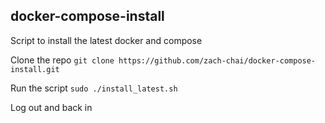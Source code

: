 ## docker-compose-install
Script to install the latest docker and compose

Clone the repo ```git clone https://github.com/zach-chai/docker-compose-install.git```

Run the script ```sudo ./install_latest.sh```

Log out and back in
